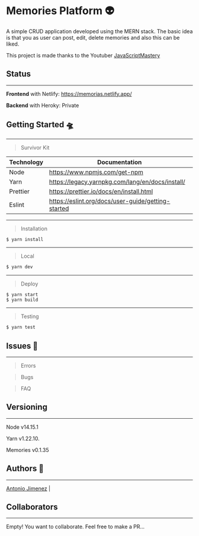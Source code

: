 # Memories Platform 👽

A simple CRUD application developed using the MERN stack. The basic idea is that you as user can post, edit, delete memories and also this can be liked. 

This project is made thanks to the Youtuber [JavaScriptMastery](https://www.youtube.com/c/JavaScriptMastery)

## Status

---

**Frontend** with Netlify: https://memorias.netlify.app/

**Backend** with Heroky: Private


## Getting Started 🛸

---

> Survivor Kit

| Technology | Documentation                                      |
| ---------- | -------------------------------------------------- |
| Node       | https://www.npmjs.com/get-npm                      |
| Yarn       | https://legacy.yarnpkg.com/lang/en/docs/install/   |
| Prettier   | https://prettier.io/docs/en/install.html           |
| Eslint     | https://eslint.org/docs/user-guide/getting-started |

---

> Installation

```sh
$ yarn install
```

---

> Local

```sh
$ yarn dev
```

---

> Deploy

```
$ yarn start
$ yarn build
```

---

> Testing

```sh
$ yarn test
```

## Issues 🐙

---

> Errors

> Bugs

> FAQ

## Versioning

---

Node v14.15.1

Yarn v1.22.10.

Memories v0.1.35

## Authors 👾

---
[Antonio Jimenez](https://github.com/Tonnraus) |

## Collaborators
---
Empty! You want to collaborate. Feel free to make a PR...
